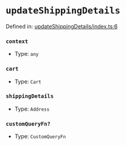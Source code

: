 # `updateShippingDetails`

Defined in: [updateShippingDetails/index.ts:6](https://github.com/vuestorefront/vue-storefront/blob/7fab09097/packages/commercetools/api-client/src/api/updateShippingDetails/index.ts#L6)

### `context`

* Type: `any`

### `cart`

* Type: `Cart`

### `shippingDetails`

* Type: `Address`

### `customQueryFn?`

* Type: `CustomQueryFn`
